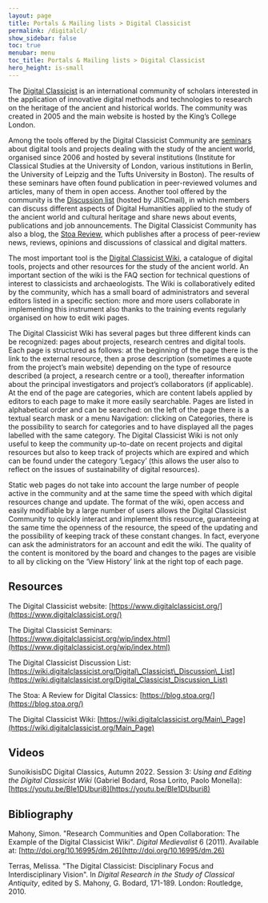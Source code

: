 ```yaml
---
layout: page
title: Portals & Mailing lists > Digital Classicist
permalink: /digitalcl/
show_sidebar: false
toc: true
menubar: menu
toc_title: Portals & Mailing lists > Digital Classicist
hero_height: is-small
---
```


The [Digital Classicist](https://www.digitalclassicist.org/) is
an international community of scholars interested in the application of
innovative digital methods and technologies to research on the heritage
of the ancient and historical worlds. The community was created in 2005
and the main website is hosted by the King’s College London.

Among the tools offered by the Digital Classicist Community are
[seminars](https://www.digitalclassicist.org/wip/index.html)
about digital tools and projects dealing with the study of the ancient
world, organised since 2006 and hosted by several institutions
(Institute for Classical Studies at the University of London, various
institutions in Berlin, the University of Leipzig and the Tufts
University in Boston). The results of these seminars have often found
publication in peer-reviewed volumes and articles, many of them in open
access. Another tool offered by the community is the [Discussion
list](https://wiki.digitalclassicist.org/Digital_Classicist_Discussion_List)
(hosted by JISCmail), in which members can discuss different aspects of
Digital Humanities applied to the study of the ancient world and
cultural heritage and share news about events, publications and job
announcements. The Digital Classicist Community has also a blog, the
[Stoa Review](https://blog.stoa.org/), which publishes after a
process of peer-review news, reviews, opinions and discussions of
classical and digital matters.

The most important tool is the [Digital Classicist
Wiki](https://wiki.digitalclassicist.org/Main_Page), a catalogue of
digital tools, projects and other resources for the study of the ancient
world. An important section of the wiki is the FAQ section for technical
questions of interest to classicists and archaeologists. The Wiki is
collaboratively edited by the community, which has a small board of
administrators and several editors listed in a specific section: more
and more users collaborate in implementing this instrument also thanks
to the training events regularly organised on how to edit wiki pages.

The Digital Classicist Wiki has several pages but three different kinds
can be recognized: pages about projects, research centres and digital
tools. Each page is structured as follows: at the beginning of the page
there is the link to the external resource, then a prose description
(sometimes a quote from the project’s main website) depending on the
type of resource described (a project, a research centre or a tool),
thereafter information about the principal investigators and project’s
collaborators (if applicable). At the end of the page are categories,
which are content labels applied by editors to each page to make it more
easily searchable. Pages are listed in alphabetical order and can be
searched: on the left of the page there is a textual search mask or a
menu Navigation: clicking on Categories, there is the possibility to
search for categories and to have displayed all the pages labelled with
the same category. The Digital Classicist Wiki is not only useful to
keep the community up-to-date on recent projects and digital resources
but also to keep track of projects which are expired and which can be
found under the category ‘Legacy’ (this allows the user also to reflect
on the issues of sustainability of digital resources).

Static web pages do not take into account the large number of people
active in the community and at the same time the speed with which
digital resources change and update. The format of the wiki, open access
and easily modifiable by a large number of users allows the Digital
Classicist Community to quickly interact and implement this resource,
guaranteeing at the same time the openness of the resource, the speed of
the updating and the possibility of keeping track of these constant
changes. In fact, everyone can ask the administrators for an account and
edit the wiki. The quality of the content is monitored by the board and
changes to the pages are visible to all by clicking on the ‘View
History’ link at the right top of each page.

## Resources

The Digital Classicist website:
[https://www.digitalclassicist.org/](https://www.digitalclassicist.org/)

The Digital Classicist Seminars:
[https://www.digitalclassicist.org/wip/index.html](https://www.digitalclassicist.org/wip/index.html)

The Digital Classicist Discussion List:
[https://wiki.digitalclassicist.org/Digital\_Classicist\_Discussion\_List](https://wiki.digitalclassicist.org/Digital_Classicist_Discussion_List)

The Stoa: A Review for Digital Classics:
[https://blog.stoa.org/](https://blog.stoa.org/)

The Digital Classicist Wiki:
[https://wiki.digitalclassicist.org/Main\_Page](https://wiki.digitalclassicist.org/Main_Page)

## Videos

SunoikisisDC Digital Classics, Autumn 2022. Session 3: *Using and
Editing the Digital Classicist Wiki* (Gabriel Bodard, Rosa Lorito,
Paolo Monella):
[https://youtu.be/BIe1DUburi8](https://youtu.be/BIe1DUburi8)

## Bibliography

Mahony, Simon. "Research Communities and Open Collaboration:
The Example of the Digital Classicist Wiki". *Digital Medievalist* 6 (2011).
Available at:
[http://doi.org/10.16995/dm.26](http://doi.org/10.16995/dm.26)

Terras, Melissa. "The Digital Classicist: Disciplinary Focus and
Interdisciplinary Vision". In *Digital Research in
the Study of Classical Antiquity*, edited by S. Mahony, G. Bodard, 171-189. London: Routledge, 2010.
